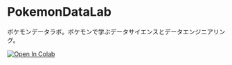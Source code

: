 # PokemonDataLab
ポケモンデータラボ。ポケモンで学ぶデータサイエンスとデータエンジニアリング。


[![Open In Colab](https://colab.research.google.com/assets/colab-badge.svg)](https://colab.research.google.com/drive/1Ru4grZ8U-fFmM8oIXotT5O0qo7xHA-Z8#scrollTo=Q7nNjv2_EPCj)
